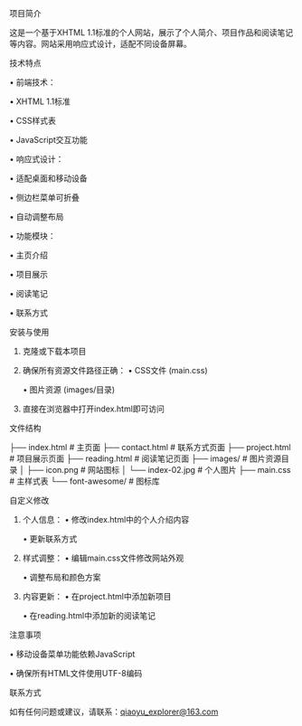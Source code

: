 项目简介

这是一个基于XHTML 1.1标准的个人网站，展示了个人简介、项目作品和阅读笔记等内容。网站采用响应式设计，适配不同设备屏幕。

技术特点

• 前端技术：

  • XHTML 1.1标准

  • CSS样式表

  • JavaScript交互功能

• 响应式设计：

  • 适配桌面和移动设备

  • 侧边栏菜单可折叠

  • 自动调整布局

• 功能模块：

  • 主页介绍

  • 项目展示

  • 阅读笔记

  • 联系方式

安装与使用

1. 克隆或下载本项目
2. 确保所有资源文件路径正确：
   • CSS文件 (main.css)

   • 图片资源 (images/目录)

3. 直接在浏览器中打开index.html即可访问

文件结构


├── index.html          # 主页面
├── contact.html        # 联系方式页面
├── project.html        # 项目展示页面
├── reading.html        # 阅读笔记页面
├── images/             # 图片资源目录
│   ├── icon.png        # 网站图标
│   └── index-02.jpg    # 个人图片
├── main.css            # 主样式表
└── font-awesome/       # 图标库


自定义修改

1. 个人信息：
   • 修改index.html中的个人介绍内容

   • 更新联系方式

2. 样式调整：
   • 编辑main.css文件修改网站外观

   • 调整布局和颜色方案

3. 内容更新：
   • 在project.html中添加新项目

   • 在reading.html中添加新的阅读笔记

注意事项

• 移动设备菜单功能依赖JavaScript

• 确保所有HTML文件使用UTF-8编码

联系方式

如有任何问题或建议，请联系：qiaoyu_explorer@163.com
